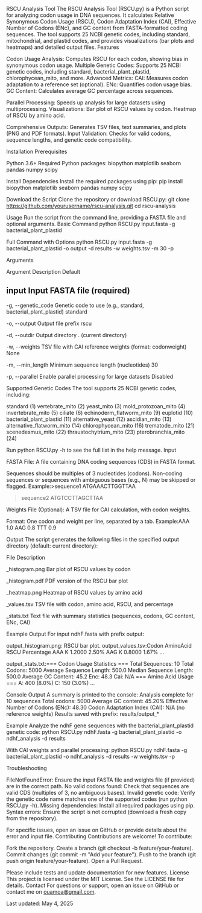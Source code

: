 RSCU Analysis Tool
The RSCU Analysis Tool (RSCU.py) is a Python script for analyzing codon usage in DNA sequences. It calculates Relative Synonymous Codon Usage (RSCU), Codon Adaptation Index (CAI), Effective Number of Codons (ENc), and GC content from FASTA-formatted coding sequences. The tool supports 25 NCBI genetic codes, including standard, mitochondrial, and plastid codes, and provides visualizations (bar plots and heatmaps) and detailed output files.
Features

Codon Usage Analysis: Computes RSCU for each codon, showing bias in synonymous codon usage.
Multiple Genetic Codes: Supports 25 NCBI genetic codes, including standard, bacterial_plant_plastid, chlorophycean_mito, and more.
Advanced Metrics:
CAI: Measures codon adaptation to a reference set (optional).
ENc: Quantifies codon usage bias.
GC Content: Calculates average GC percentage across sequences.


Parallel Processing: Speeds up analysis for large datasets using multiprocessing.
Visualizations:
Bar plot of RSCU values by codon.
Heatmap of RSCU by amino acid.


Comprehensive Outputs: Generates TSV files, text summaries, and plots (PNG and PDF formats).
Input Validation: Checks for valid codons, sequence lengths, and genetic code compatibility.

Installation
Prerequisites

Python 3.6+
Required Python packages:
biopython
matplotlib
seaborn
pandas
numpy
scipy



Install Dependencies
Install the required packages using pip:
pip install biopython matplotlib seaborn pandas numpy scipy

Download the Script
Clone the repository or download RSCU.py:
git clone https://github.com/yourusername/rscu-analysis.git
cd rscu-analysis

Usage
Run the script from the command line, providing a FASTA file and optional arguments.
Basic Command
python RSCU.py input.fasta -g bacterial_plant_plastid

Full Command with Options
python RSCU.py input.fasta -g bacterial_plant_plastid -o output -d results -w weights.tsv -m 30 -p

Arguments



Argument
Description
Default



input
Input FASTA file (required)
-


-g, --genetic_code
Genetic code to use (e.g., standard, bacterial_plant_plastid)
standard


-o, --output
Output file prefix
rscu


-d, --outdir
Output directory
. (current directory)


-w, --weights
TSV file with CAI reference weights (format: codon<TAB>weight)
None


-m, --min_length
Minimum sequence length (nucleotides)
30


-p, --parallel
Enable parallel processing for large datasets
Disabled


Supported Genetic Codes
The tool supports 25 NCBI genetic codes, including:

standard (1)
vertebrate_mito (2)
yeast_mito (3)
mold_protozoan_mito (4)
invertebrate_mito (5)
ciliate (6)
echinoderm_flatworm_mito (9)
euplotid (10)
bacterial_plant_plastid (11)
alternative_yeast (12)
ascidian_mito (13)
alternative_flatworm_mito (14)
chlorophycean_mito (16)
trematode_mito (21)
scenedesmus_mito (22)
thraustochytrium_mito (23)
pterobranchia_mito (24)

Run python RSCU.py -h to see the full list in the help message.
Input

FASTA File: A file containing DNA coding sequences (CDS) in FASTA format.

Sequences should be multiples of 3 nucleotides (codons).
Non-coding sequences or sequences with ambiguous bases (e.g., N) may be skipped or flagged.
Example:>sequence1
ATGAAACTTGGTTAA
>sequence2
ATGTCCTTAGCTTAA




Weights File (Optional): A TSV file for CAI calculation, with codon weights.

Format: One codon and weight per line, separated by a tab.
Example:AAA    1.0
AAG    0.8
TTT    0.9





Output
The script generates the following files in the specified output directory (default: current directory):



File
Description



<prefix>_histogram.png
Bar plot of RSCU values by codon


<prefix>_histogram.pdf
PDF version of the RSCU bar plot


<prefix>_heatmap.png
Heatmap of RSCU values by amino acid


<prefix>_values.tsv
TSV file with codon, amino acid, RSCU, and percentage


<prefix>_stats.txt
Text file with summary statistics (sequences, codons, GC content, ENc, CAI)


Example Output
For input ndhF.fasta with prefix output:

output_histogram.png: RSCU bar plot.
output_values.tsv:Codon    AminoAcid    RSCU    Percentage
AAA    K    1.2000    2.50%
AAG    K    0.8000    1.67%
...


output_stats.txt:=== Codon Usage Statistics ===
Total Sequences: 10
Total Codons: 5000
Average Sequence Length: 500.0
Median Sequence Length: 500.0
Average GC Content: 45.2
Enc: 48.3
Cai: N/A
=== Amino Acid Usage ===
A: 400 (8.0%)
C: 150 (3.0%)
...



Console Output
A summary is printed to the console:
Analysis complete for 10 sequences
Total codons: 5000
Average GC content: 45.20%
Effective Number of Codons (ENc): 48.30
Codon Adaptation Index (CAI): N/A (no reference weights)
Results saved with prefix: results/output_*

Example
Analyze the ndhF gene sequences with the bacterial_plant_plastid genetic code:
python RSCU.py ndhF.fasta -g bacterial_plant_plastid -o ndhf_analysis -d results

With CAI weights and parallel processing:
python RSCU.py ndhF.fasta -g bacterial_plant_plastid -o ndhf_analysis -d results -w weights.tsv -p

Troubleshooting

FileNotFoundError: Ensure the input FASTA file and weights file (if provided) are in the correct path.
No valid codons found: Check that sequences are valid CDS (multiples of 3, no ambiguous bases).
Invalid genetic code: Verify the genetic code name matches one of the supported codes (run python RSCU.py -h).
Missing dependencies: Install all required packages using pip.
Syntax errors: Ensure the script is not corrupted (download a fresh copy from the repository).

For specific issues, open an issue on GitHub or provide details about the error and input file.
Contributing
Contributions are welcome! To contribute:

Fork the repository.
Create a branch (git checkout -b feature/your-feature).
Commit changes (git commit -m "Add your feature").
Push to the branch (git push origin feature/your-feature).
Open a Pull Request.

Please include tests and update documentation for new features.
License
This project is licensed under the MIT License. See the LICENSE file for details.
Contact
For questions or support, open an issue on GitHub or contact me on ouamoa@gmail.com.

Last updated: May 4, 2025
